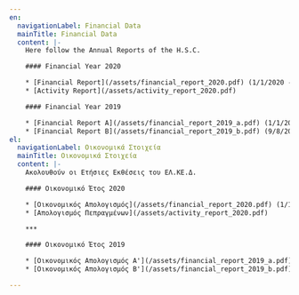```yaml
---
en:
  navigationLabel: Financial Data
  mainTitle: Financial Data
  content: |-
    Here follow the Annual Reports of the H.S.C.

    #### Financial Year 2020

    * [Financial Report](/assets/financial_report_2020.pdf) (1/1/2020 - 31/12/2020)
    * [Activity Report](/assets/activity_report_2020.pdf)

    #### Financial Year 2019

    * [Financial Report A](/assets/financial_report_2019_a.pdf) (1/1/2019 - 8/8/2019)
    * [Financial Report B](/assets/financial_report_2019_b.pdf) (9/8/2019 - 31/12/2019)
el:
  navigationLabel: Οικονομικά Στοιχεία
  mainTitle: Οικονομικά Στοιχεία
  content: |-
    Ακολουθούν οι Eτήσιες Eκθέσεις του ΕΛ.ΚΕ.Δ.

    #### Οικονομικό Έτος 2020

    * [Οικονομικός Απολογισμός](/assets/financial_report_2020.pdf) (1/1/2020 - 31/12/2020)
    * [Απολογισμός Πεπραγμένων](/assets/activity_report_2020.pdf)

    ***

    #### Οικονομικό Έτος 2019

    * [Οικονομικός Απολογισμός A'](/assets/financial_report_2019_a.pdf) (1/1/2019 - 8/8/2019)
    * [Οικονομικός Απολογισμός B'](/assets/financial_report_2019_b.pdf) (9/8/2019 - 31/12/2019)

---
```


